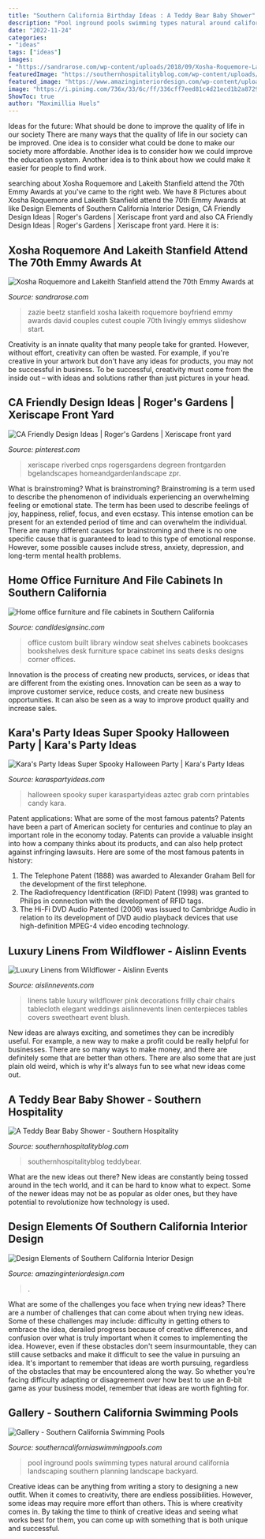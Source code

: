 ```yaml
---
title: "Southern California Birthday Ideas : A Teddy Bear Baby Shower"
description: "Pool inground pools swimming types natural around california landscaping southern planning landscape backyard"
date: "2022-11-24"
categories:
- "ideas"
tags: ["ideas"]
images:
- "https://sandrarose.com/wp-content/uploads/2018/09/Xosha-Roquemore-Lakeith-Stanfield-at-Emmys-GettyImages.jpg"
featuredImage: "https://southernhospitalityblog.com/wp-content/uploads/2011/05/025.jpg"
featured_image: "https://www.amazinginteriordesign.com/wp-content/uploads/2016/11/design-elements-of-southern-california-interior-design-10.jpg"
image: "https://i.pinimg.com/736x/33/6c/ff/336cff7eed81c4d21ecd1b2a87298a32.jpg"
ShowToc: true
author: "Maximillia Huels"
---
```



Ideas for the future: What should be done to improve the quality of life in our society
There are many ways that the quality of life in our society can be improved. One idea is to consider what could be done to make our society more affordable. Another idea is to consider how we could improve the education system. Another idea is to think about how we could make it easier for people to find work.

	

		
searching about Xosha Roquemore and Lakeith Stanfield attend the 70th Emmy Awards at you've came to the right web. We have 8 Pictures about Xosha Roquemore and Lakeith Stanfield attend the 70th Emmy Awards at like Design Elements of Southern California Interior Design, CA Friendly Design Ideas | Roger&#039;s Gardens | Xeriscape front yard and also CA Friendly Design Ideas | Roger&#039;s Gardens | Xeriscape front yard. Here it is:
		
    
## Xosha Roquemore And Lakeith Stanfield Attend The 70th Emmy Awards At

<img loading=lazy src="https://sandrarose.com/wp-content/uploads/2018/09/Xosha-Roquemore-Lakeith-Stanfield-at-Emmys-GettyImages.jpg" onerror="this.onerror=null;this.src='https://tse4.mm.bing.net/th?id=OIP.Y7sZoDwsV0HQQuKRNbK-uQHaJn&amp;pid=15.1';" alt="Xosha Roquemore and Lakeith Stanfield attend the 70th Emmy Awards at">

_Source: sandrarose.com_

>zazie beetz stanfield xosha lakeith roquemore boyfriend emmy awards david couples cutest couple 70th livingly emmys slideshow start. 

	

Creativity is an innate quality that many people take for granted. However, without effort, creativity can often be wasted. For example, if you're creative in your artwork but don't have any ideas for products, you may not be successful in business. To be successful, creativity must come from the inside out – with ideas and solutions rather than just pictures in your head.

    
## CA Friendly Design Ideas | Roger&#039;s Gardens | Xeriscape Front Yard

<img loading=lazy src="https://i.pinimg.com/736x/33/6c/ff/336cff7eed81c4d21ecd1b2a87298a32.jpg" onerror="this.onerror=null;this.src='https://tse4.mm.bing.net/th?id=OIP.QC-xZCWhB4aK681NfDLwMAHaLH&amp;pid=15.1';" alt="CA Friendly Design Ideas | Roger&#039;s Gardens | Xeriscape front yard">

_Source: pinterest.com_

>xeriscape riverbed cnps rogersgardens degreen frontgarden bgelandscapes homeandgardenlandscape zpr. 

	

What is brainstroming?
What is brainstroming? Brainstroming is a term used to describe the phenomenon of individuals experiencing an overwhelming feeling or emotional state. The term has been used to describe feelings of joy, happiness, relief, focus, and even ecstasy. This intense emotion can be present for an extended period of time and can overwhelm the individual. There are many different causes for brainstroming and there is no one specific cause that is guaranteed to lead to this type of emotional response. However, some possible causes include stress, anxiety, depression, and long-term mental health problems.

    
## Home Office Furniture And File Cabinets In Southern California

<img loading=lazy src="http://candldesignsinc.com/wp-content/uploads/2012/11/custom-office-and-crafting-cabinetry-e1353688683532.jpg" onerror="this.onerror=null;this.src='https://tse4.mm.bing.net/th?id=OIP.KLGevkymq8AJoip3sgNbCgHaFj&amp;pid=15.1';" alt="Home office furniture and file cabinets in Southern California">

_Source: candldesignsinc.com_

>office custom built library window seat shelves cabinets bookcases bookshelves desk furniture space cabinet ins seats desks designs corner offices. 

	

Innovation is the process of creating new products, services, or ideas that are different from the existing ones. Innovation can be seen as a way to improve customer service, reduce costs, and create new business opportunities. It can also be seen as a way to improve product quality and increase sales.

    
## Kara&#039;s Party Ideas Super Spooky Halloween Party | Kara&#039;s Party Ideas

<img loading=lazy src="https://karaspartyideas.com/wp-content/uploads/2016/10/Spooky-Halloween-Party-via-Karas-Party-Ideas-KarasPartyIdeas.com18.jpeg" onerror="this.onerror=null;this.src='https://tse4.mm.bing.net/th?id=OIP.6gRCRHbf6DCyo3qa0XfLXwHaLI&amp;pid=15.1';" alt="Kara&#039;s Party Ideas Super Spooky Halloween Party | Kara&#039;s Party Ideas">

_Source: karaspartyideas.com_

>halloween spooky super karaspartyideas aztec grab corn printables candy kara. 

	

Patent applications: What are some of the most famous patents?
Patents have been a part of American society for centuries and continue to play an important role in the economy today. Patents can provide a valuable insight into how a company thinks about its products, and can also help protect against infringing lawsuits. Here are some of the most famous patents in history: 
1. The Telephone Patent (1888) was awarded to Alexander Graham Bell for the development of the first telephone. 
2. The Radiofrequency Identification (RFID) Patent (1998) was granted to Philips in connection with the development of RFID tags. 
3. The Hi-Fi DVD Audio Patented (2006) was issued to Cambridge Audio in relation to its development of DVD audio playback devices that use high-definition MPEG-4 video encoding technology. 

    
## Luxury Linens From Wildflower - Aislinn Events

<img loading=lazy src="https://aislinnevents.com/wordpress/wp-content/uploads/2010/08/wildflower-linens6.jpg" onerror="this.onerror=null;this.src='https://tse1.mm.bing.net/th?id=OIP.cYKHhp3HyWcGdsAu8x1xHQHaLG&amp;pid=15.1';" alt="Luxury Linens from Wildflower - Aislinn Events">

_Source: aislinnevents.com_

>linens table luxury wildflower pink decorations frilly chair chairs tablecloth elegant weddings aislinnevents linen centerpieces tables covers sweetheart event blush. 

	

New ideas are always exciting, and sometimes they can be incredibly useful. For example, a new way to make a profit could be really helpful for businesses. There are so many ways to make money, and there are definitely some that are better than others. There are also some that are just plain old weird, which is why it's always fun to see what new ideas come out.

    
## A Teddy Bear Baby Shower - Southern Hospitality

<img loading=lazy src="https://southernhospitalityblog.com/wp-content/uploads/2011/05/025.jpg" onerror="this.onerror=null;this.src='https://tse3.mm.bing.net/th?id=OIP.6Ul0jtHN1o5CGtc5d3b2awHaLH&amp;pid=15.1';" alt="A Teddy Bear Baby Shower - Southern Hospitality">

_Source: southernhospitalityblog.com_

>southernhospitalityblog teddybear. 

	

What are the new ideas out there?
New ideas are constantly being tossed around in the tech world, and it can be hard to know what to expect. Some of the newer ideas may not be as popular as older ones, but they have potential to revolutionize how technology is used.

    
## Design Elements Of Southern California Interior Design

<img loading=lazy src="https://www.amazinginteriordesign.com/wp-content/uploads/2016/11/design-elements-of-southern-california-interior-design-10.jpg" onerror="this.onerror=null;this.src='https://tse1.mm.bing.net/th?id=OIP.nuq8iJsv47SKlIcX-BVYQQHaVQ&amp;pid=15.1';" alt="Design Elements of Southern California Interior Design">

_Source: amazinginteriordesign.com_

>. 

	

What are some of the challenges you face when trying new ideas?
There are a number of challenges that can come about when trying new ideas. Some of these challenges may include: difficulty in getting others to embrace the idea, derailed progress because of creative differences, and confusion over what is truly important when it comes to implementing the idea. However, even if these obstacles don't seem insurmountable, they can still cause setbacks and make it difficult to see the value in pursuing an idea. It's important to remember that ideas are worth pursuing, regardless of the obstacles that may be encountered along the way. So whether you're facing difficulty adapting or disagreement over how best to use an 8-bit game as your business model, remember that ideas are worth fighting for.

    
## Gallery - Southern California Swimming Pools

<img loading=lazy src="https://www.southerncaliforniaswimmingpools.com/wp-content/uploads/2012/01/Natural-Pool-07.jpg" onerror="this.onerror=null;this.src='https://tse3.mm.bing.net/th?id=OIP.5KEv5wTzHZuzQOzvIBQStgHaE8&amp;pid=15.1';" alt="Gallery - Southern California Swimming Pools">

_Source: southerncaliforniaswimmingpools.com_

>pool inground pools swimming types natural around california landscaping southern planning landscape backyard. 

	

Creative ideas can be anything from writing a story to designing a new outfit. When it comes to creativity, there are endless possibilities. However, some ideas may require more effort than others. This is where creativity comes in. By taking the time to think of creative ideas and seeing what works best for them, you can come up with something that is both unique and successful.

